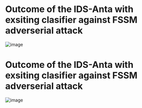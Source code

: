 # Outcome of the IDS-Anta with exsiting clasifier against  FSSM adverserial attack 


![image](https://github.com/kousikbarik/lab-ids-anta/assets/91803246/63df5d1b-7120-4f58-a631-cf37dc66e954)


# Outcome of the IDS-Anta with exsiting clasifier against  FSSM adverserial attack 


![image](https://github.com/kousikbarik/lab-ids-anta/assets/91803246/0b76fc20-6d72-408f-be09-7baab5df7655)





